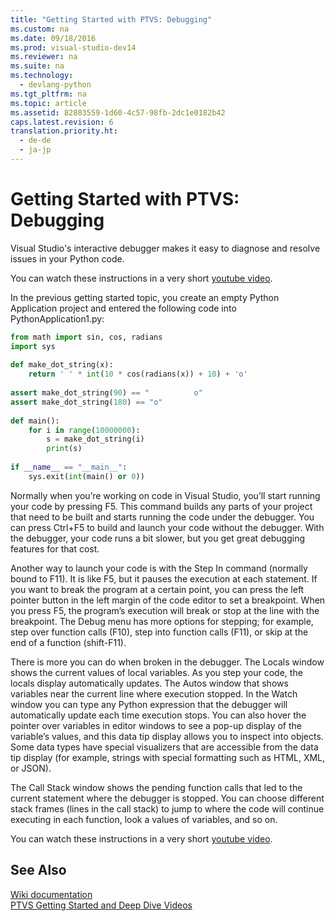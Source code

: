 ```yaml
---
title: "Getting Started with PTVS: Debugging"
ms.custom: na
ms.date: 09/18/2016
ms.prod: visual-studio-dev14
ms.reviewer: na
ms.suite: na
ms.technology: 
  - devlang-python
ms.tgt_pltfrm: na
ms.topic: article
ms.assetid: 82803559-1d60-4c57-98fb-2dc1e0182b42
caps.latest.revision: 6
translation.priority.ht: 
  - de-de
  - ja-jp
---
```

# Getting Started with PTVS: Debugging
Visual Studio's interactive debugger makes it easy to diagnose and resolve issues in your Python code.  
  
 You can watch these instructions in a very short [youtube video](https://www.youtube.com/watch?v=bO7wpzgy74A&list=PLReL099Y5nRdLgGAdrb_YeTdEnd23s6Ff&index=4).  
  
 In the previous getting started topic, you create an empty Python Application project and entered the following code into PythonApplication1.py:  
  
```python  
from math import sin, cos, radians  
import sys  
  
def make_dot_string(x):  
    return ' ' * int(10 * cos(radians(x)) + 10) + 'o'  
  
assert make_dot_string(90) == "          o"  
assert make_dot_string(180) == "o"  
  
def main():  
    for i in range(10000000):  
        s = make_dot_string(i)  
        print(s)  
  
if __name__ == "__main__":  
    sys.exit(int(main() or 0))  
```  
  
 Normally when you’re working on code in Visual Studio, you’ll start running your code by pressing F5.  This command builds any parts of your project that need to be built and starts running the code under the debugger.  You can press Ctrl+F5 to build and launch your code without the debugger.  With the debugger, your code runs a bit slower, but you get great debugging features for that cost.  
  
 Another way to launch your code is with the Step In command (normally bound to F11).  It is like F5, but it pauses the execution at each statement.  If you want to break the program at a certain point, you can press the left pointer button in the left margin of the code editor to set a breakpoint.  When you press F5, the program’s execution will break or stop at the line with the breakpoint.  The Debug menu has more options for stepping; for example, step over function calls (F10), step into function calls (F11), or skip at the end of a function (shift-F11).  
  
 There is more you can do when broken in the debugger.  The Locals window shows the current values of local variables.  As you step your code, the locals display automatically updates.  The Autos window that shows variables near the current line where execution stopped.  In the Watch window you can type any Python expression that the debugger will automatically update each time execution stops.  You can also hover the pointer over variables in editor windows to see a pop-up display of the variable’s values, and this data tip display allows you to inspect into objects.  Some data types have special visualizers that are accessible from the data tip display (for example, strings with special formatting such as HTML, XML, or JSON).  
  
 The Call Stack window shows the pending function calls that led to the current statement where the debugger is stopped.  You can choose different stack frames (lines in the call stack) to jump to where the code will continue executing in each function, look a values of variables, and so on.  
  
 You can watch these instructions in a very short [youtube video](https://www.youtube.com/watch?v=bO7wpzgy74A&list=PLReL099Y5nRdLgGAdrb_YeTdEnd23s6Ff&index=4).  
  
## See Also  
 [Wiki documentation](https://github.com/Microsoft/PTVS/wiki/Debugging)   
 [PTVS Getting Started and Deep Dive Videos](https://www.youtube.com/playlist?list=PLReL099Y5nRdLgGAdrb_YeTdEnd23s6Ff)
